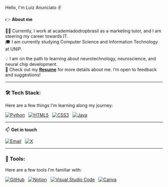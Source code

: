 Hello, I'm Luiz Anunciato ✌️

👉 **About me**

👨‍💻 Currently, I work at academiadodropbrasil as a marketing tutor, and I am steering my career towards IT.  
🎓 I am currently studying Computer Science and Information Technology at UNIP.  

💡 I am on the path to learning about neurotechnology, neuroscience, and neural chip development.  
📄 Check out my [**Resume**](https://drive.google.com/drive/folders/1myiAX2BGd_POdsHZD6-jR5SMdyIS0TQ5?usp=sharing) for more details about me. I’m open to feedback and suggestions!  

---

### 🛠️ Tech Stack:
Here are a few things I'm learning along my journey:

[![Python](https://img.shields.io/badge/Python-3776AB?style=for-the-badge&logo=python&logoColor=white)](https://www.python.org/) &nbsp; 
[![HTML5](https://img.shields.io/badge/HTML5-E34F26?style=for-the-badge&logo=html5&logoColor=white)](https://developer.mozilla.org/en-US/docs/Web/HTML) &nbsp; 
[![CSS3](https://img.shields.io/badge/CSS3-1572B6?style=for-the-badge&logo=css3&logoColor=white)](https://developer.mozilla.org/en-US/docs/Web/CSS) &nbsp; 
[![Java](https://img.shields.io/badge/Java-007396?style=for-the-badge&logo=java&logoColor=white)](https://www.java.com/)

---

📫 **Get in touch**

[![Email](https://img.shields.io/badge/mcluizspessoal@gmail.com-FFFFFF?style=for-the-badge&logo=gmail&logoColor=red)](mailto:mcluizspessoal@gmail.com) &nbsp; 
[![X](https://img.shields.io/badge/-X-000000?style=for-the-badge&logo=x&logoColor=white)](https://x.com/Luizfelipewf1)  

---

### 🧰 Tools:
Here are a few tools I'm familiar with:

[![GitHub](https://img.shields.io/badge/GitHub-181717?style=for-the-badge&logo=github&logoColor=white)](https://github.com/) &nbsp; 
[![Notion](https://img.shields.io/badge/Notion-000000?style=for-the-badge&logo=notion&logoColor=white)](https://www.notion.so/) &nbsp; 
[![Visual Studio Code](https://img.shields.io/badge/Visual%20Studio%20Code-007ACC?style=for-the-badge&logo=visualstudiocode&logoColor=white)](https://code.visualstudio.com/) &nbsp; 
[![Canva](https://img.shields.io/badge/Canva-00C4CC?style=for-the-badge&logo=canva&logoColor=white)](https://www.canva.com/)
